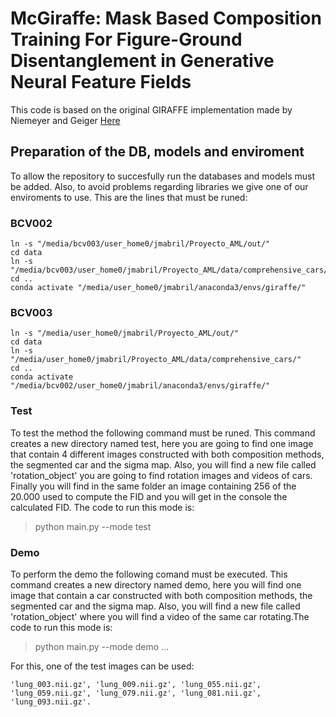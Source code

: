# McGiraffe: Mask Based Composition Training For Figure-Ground Disentanglement in Generative Neural Feature Fields

This code is based on the original GIRAFFE implementation made by Niemeyer and Geiger [Here](https://github.com/autonomousvision/giraffe)

## Preparation of the DB, models and enviroment

To allow the repository to succesfully run the databases and models must be added. Also, to avoid problems regarding libraries we give one of our enviroments to use. This are the lines that must be runed:
### BCV002
```
ln -s "/media/bcv003/user_home0/jmabril/Proyecto_AML/out/"
cd data 
ln -s "/media/bcv003/user_home0/jmabril/Proyecto_AML/data/comprehensive_cars/"
cd ..
conda activate "/media/user_home0/jmabril/anaconda3/envs/giraffe/"
```

### BCV003
```
ln -s "/media/user_home0/jmabril/Proyecto_AML/out/"
cd data 
ln -s "/media/user_home0/jmabril/Proyecto_AML/data/comprehensive_cars/"
cd ..
conda activate "/media/bcv002/user_home0/jmabril/anaconda3/envs/giraffe/"
```

### Test

To test the method the following command must be runed. This command creates a new directory named test, here you are going to find one image that contain 4 different images constructed with both composition methods, the segmented car and the sigma map. Also, you will find a new file called 'rotation_object' you are going to find rotation images and videos of cars. Finally you will find in the same folder an image containing 256 of the 20.000 used to compute the FID and you will get in the console the calculated FID.
The code to run this mode is: 

>python main.py --mode test

### Demo

To perform the demo the following comand must be executed.  This command creates a new directory named demo, here you will find one image that contain a car constructed with both composition methods, the segmented car and the sigma map. Also, you will find a new file called 'rotation_object' where you will find a video of the same car rotating.The code to run this mode is: 

>python main.py --mode demo
...

For this, one of the test images can be used:

    'lung_003.nii.gz', 'lung_009.nii.gz', 'lung_055.nii.gz', 'lung_059.nii.gz', 'lung_079.nii.gz', 'lung_081.nii.gz', 'lung_093.nii.gz'.
